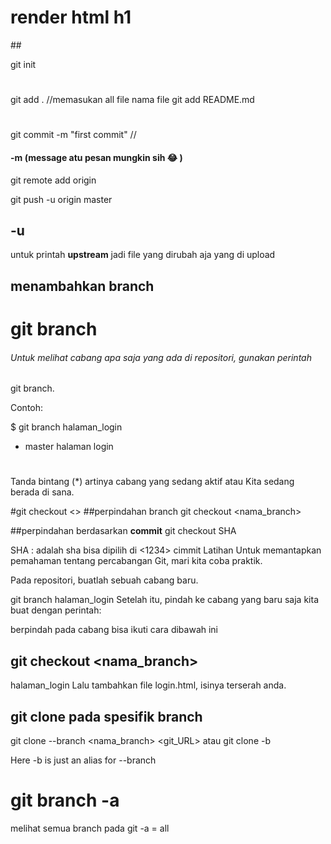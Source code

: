 <h1>render html h1</h1>
##

git init
#
git add . //memasukan all file nama file
git add README.md
#
git commit -m "first commit" //
#### -m (message atu pesan mungkin sih :joy: )
git remote add origin <remote>

git push -u origin master

## -u
untuk printah **upstream** jadi file yang dirubah aja yang di upload
## menambahkan branch

# git branch <nama branch>
###### Untuk melihat cabang apa saja yang ada di repositori, gunakan perintah
git branch.

Contoh:

$ git branch  halaman_login
* master
 halaman login
#
Tanda bintang (*) artinya cabang yang sedang aktif atau Kita sedang berada di sana.

#git checkout <>
##perpindahan branch
git checkout <nama_branch>

##perpindahan berdasarkan **commit**
git checkout SHA

SHA : adalah sha bisa dipilih di <1234> cimmit
Latihan
Untuk memantapkan pemahaman tentang percabangan Git, mari kita coba praktik.

Pada repositori, buatlah sebuah cabang baru.

git branch halaman_login
Setelah itu, pindah ke cabang yang baru saja kita buat dengan perintah:

 berpindah pada cabang bisa ikuti cara dibawah ini
## git checkout <nama_branch>
halaman_login
Lalu tambahkan file login.html, isinya terserah anda.

 
  ## git clone pada spesifik branch
  
  git clone --branch <nama_branch> <git_URL>
  atau
  git clone -b <branchname> <remote-repo-url>
  
Here -b is just an alias for --branch
  
  # git branch -a
  melihat semua branch pada git 
  -a = all



